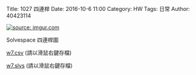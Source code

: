 Title: 1027  四連桿
Date: 2016-10-6 11:00
Category: HW
Tags: 日常
Author: 40423114



<!-- PELICAN_END_SUMMARY -->

<a href="http://imgur.com/zDIZC8A"><img src="http://i.imgur.com/zDIZC8A.jpg" title="source: imgur.com" /></a>
<p>Solvespace 四連桿圖</p>
<p><a href="./../w7/w7.csv"> w7.csv</a> (請以滑鼠右鍵存檔)</p>
<p><a href="./../w7/w7.slvs">w7.slvs</a> (請以滑鼠右鍵存檔)</p>
